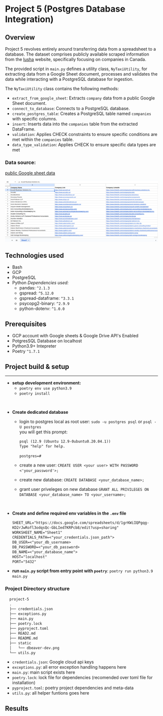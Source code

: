 # Project 5 (Postgres Database Integration)

## Overview
Project 5 revolves entirely around transferring data from a spreadsheet to a database. The dataset comprises publicly available scraped information from the [lusha](lusha.com) website, specifically focusing on companies in Canada.

The provided script in `main.py` defines a utility class, `NyTaxiUtility`, for extracting data from a Google Sheet document, processes and validates the data while interacting with a PostgreSQL database for ingestion. 

The `NyTaxiUtility` class contains the following methods:

- `extract_from_google_sheet`: Extracts `company` data from a public Google Sheet document.
- `connect_to_database`: Connects to a PostgreSQL database.
- `create_postgres_table`: Creates a PostgreSQL table named `companies` with specific columns.
- `insert`: Inserts data into the `companies` table from the extracted DataFrame.
- `validation`: Applies CHECK constraints to ensure specific conditions are met within the `companies` table.
- `data_type_validation`:  Applies CHECK to ensure specific data types are met 

### Data source:
[public Google sheet data](https://docs.google.com/spreadsheets/d/1grKWiIQPgqg-KD2rJwRofl3odqsQc-GbLIed7KRPcb8/edit?usp=sharing)

![google sheets data sample](./static/spreadsheet_sample.png)

## Technologies used
- Bash
- GCP
- PostgreSQL
- Python 
  *Dependencies used:*
  - pandas: `^2.1.3`
  - gspread: `^5.12.0`
  - gspread-dataframe: `^3.3.1`
  - psycopg2-binary: `^2.9.9`
  - python-dotenv: `^1.0.0`


## Prerequisites
- GCP account with Google sheets & Google Drive API's Enabled
- PotgresSQL Database on localhost 
- Python3.9+ Intepreter
- Poetry `^1.7.1`

## Project build & setup 
___
- **setup development environment:** 
  - `poetry env use python3.9` 
  - `poetry install` 
<br>

- **Create dedicated database**

  - login to postgres local as root user: `sudo -u postgres psql` or `psql -U postgres` <br>  you will get this prompt: 

             
        psql (12.9 (Ubuntu 12.9-0ubuntu0.20.04.1))
        Type "help" for help.

        postgres=#
        
  - create a new user: `CREATE USER <your user> WITH PASSWORD <'your_password'>;`

  - create new database: `CREATE DATABASE <your_database_name>;`

  - grant user priveleges on new database `GRANT ALL PRIVILEGES ON DATABASE <your_database_name> TO <your_username>;`

<br>

- **Create and define required env variables in the `.env` file**
  
      SHEET_URL="https://docs.google.com/spreadsheets/d/1grKWiIQPgqg-KD2rJwRofl3odqsQc-GbLIed7KRPcb8/edit?usp=sharing"
      WORKSHEET_NAME="Sheet1"
      CREDENTIALS_PATH=<"your_credentials.json_path">
      DB_USER=<"your_db_username>
      DB_PASSWORD=<"your_db_password>
      DB_NAME=<"your_database_name">
      HOST="localhost"
      PORT="5432"

- **run `main.py` script from entry point with `poetry`**: `poetry run python3.9 main.py` 

### Project Directory structure
      project-5
      .
      ├── credentials.json
      ├── exceptions.py
      ├── main.py
      ├── poetry.lock
      ├── pyproject.toml
      ├── READ2.md
      ├── README.md
      ├── static
      │   └── dbeaver-dev.png
      └── utils.py

- `credentials.json`: Google cloud api keys
- `exceptions.py`: all error exception handling happens here
- `main.py`: main script exists here
- `poetry.lock`: lock file for dependencies (recomended over toml file for installation)
- `pyproject.toml`: poetry project dependencies and meta-data
- `utils.py`: all helper funtions goes here

## Results

<!-- ### for dev purpose only **⚠️**
- BBeaver console sample 
![BBeaver Table created](./static/dbeaver-dev.png) -->